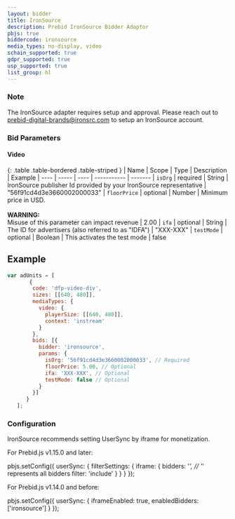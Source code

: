 ```yaml
---
layout: bidder
title: IronSource
description: Prebid IronSource Bidder Adaptor
pbjs: true
biddercode: ironsource
media_types: no-display, video
schain_supported: true
gdpr_supported: true
usp_supported: true
list_group: hl
---
```


### Note

The IronSource adapter requires setup and approval. Please reach out to prebid-digital-brands@ironsrc.com to setup an IronSource account.

### Bid Parameters

#### Video

{: .table .table-bordered .table-striped }
| Name | Scope | Type | Description | Example
| ---- | ----- | ---- | ----------- | -------
| `isOrg` | required | String |  IronSource publisher Id provided by your IronSource representative  | "56f91cd4d3e3660002000033"
| `floorPrice` | optional | Number |  Minimum price in USD. <br/><br/> **WARNING:**<br/> Misuse of this parameter can impact revenue | 2.00
| `ifa` | optional | String |  The ID for advertisers (also referred to as "IDFA")  | "XXX-XXX"
| `testMode` | optional | Boolean |  This activates the test mode  | false

## Example
```javascript
var adUnits = [
       {
        code: 'dfp-video-div',
        sizes: [[640, 480]],
        mediaTypes: {
          video: {
            playerSize: [[640, 480]],
            context: 'instream'
          }
        },
        bids: [{
          bidder: 'ironsource',
          params: {
            isOrg: '56f91cd4d3e3660002000033', // Required
            floorPrice: 5.00, // Optional
            ifa: 'XXX-XXX', // Optional
            testMode: false // Optional
          }
        }]
      }
   ];
```

### Configuration
IronSource recommends setting UserSync by iframe for monetization.

For Prebid.js v1.15.0 and later:

pbjs.setConfig({
  userSync: {
    filterSettings: {
      iframe: {
        bidders: '*',      // '*' represents all bidders
        filter: 'include'
      }
    }
  }
});

For Prebid.js v1.14.0 and before:

pbjs.setConfig({
  userSync: {
    iframeEnabled: true,
    enabledBidders: ['ironsource']
  }
});
